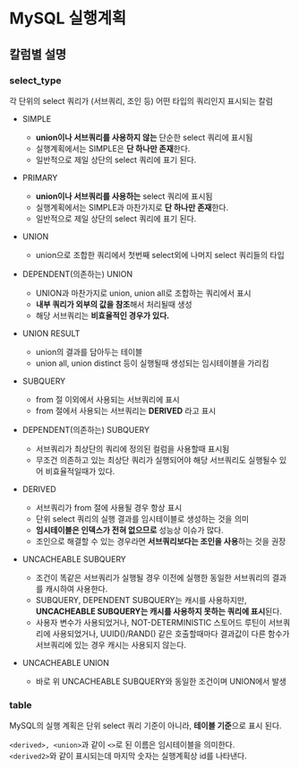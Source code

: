 # MySQL 실행계획

## 칼럼별 설명

### select_type

각 단위의 select 쿼리가 (서브쿼리, 조인 등) 어떤 타입의 쿼리인지 표시되는 칼럼

* SIMPLE
  * **union이나 서브쿼리를 사용하지 않는** 단순한 select 쿼리에 표시됨
  * 실행계획에서는 SIMPLE은 **단 하나만 존재**한다.
  * 일반적으로 제일 상단의 select 쿼리에 표기 된다.
* PRIMARY
  * **union이나 서브쿼리를 사용하는** select 쿼리에 표시됨
  * 실행계획에서는 SIMPLE과 마찬가지로 **단 하나만 존재**한다.
  * 일반적으로 제일 상단의 select 쿼리에 표기 된다.
* UNION
  * union으로 조합한 쿼리에서 첫번째 select외에 나머지 select 쿼리들의 타입

* DEPENDENT(의존하는) UNION
  * UNION과 마찬가지로 union, union all로 조합하는 쿼리에서 표시
  * **내부 쿼리가 외부의 값을 참조**해서 처리될때 생성
  * 해당 서브쿼리는 **비효율적인 경우가 있다.**

* UNION RESULT
  * union의 결과를 담아두는 테이블
  * union all, union distinct 등이 실행될때 생성되는 임시테이블을 가리킴

* SUBQUERY
  * from 절 이외에서 사용되는 서브쿼리에 표시
  * from 절에서 사용되는 서브쿼리는 **DERIVED** 라고 표시

* DEPENDENT(의존하는) SUBQUERY
  * 서브쿼리가 최상단의 쿼리에 정의된 컬럼을 사용할때 표시됨  
  * 무조건 의존하고 있는 최상단 쿼리가 실행되어야 해당 서브쿼리도 실행될수 있어 비효율적일때가 있다.

* DERIVED
  * 서브쿼리가 from 절에 사용될 경우 항상 표시
  * 단위 select 쿼리의 실행 결과를 임시테이블로 생성하는 것을 의미
  * **임시테이블은 인덱스가 전혀 없으므로** 성능상 이슈가 많다.
  * 조인으로 해결할 수 있는 경우라면 **서브쿼리보다는 조인을 사용**하는 것을 권장

* UNCACHEABLE SUBQUERY
  * 조건이 똑같은 서브쿼리가 실행될 경우 이전에 실행한 동일한 서브쿼리의 결과를 캐시하여 사용한다.
  * SUBQUERY, DEPENDENT SUBQUERY는 캐시를 사용하지만, **UNCACHEABLE SUBQUERY는 캐시를 사용하지 못하는 쿼리에 표시**된다.
  * 사용자 변수가 사용되었거나, NOT-DETERMINISTIC 스토어드 루틴이 서브쿼리에 사용되었거나, UUID()/RAND() 같은 호출할때마다 결과값이 다른 함수가 서브쿼리에 있는 경우 캐시는 사용되지 않는다.

* UNCACHEABLE UNION
  * 바로 위 UNCACHEABLE SUBQUERY와 동일한 조건이며 UNION에서 발생

### table

MySQL의 실행 계획은 단위 select 쿼리 기준이 아니라, **테이블 기준**으로 표시 된다.  

```<derived>, <union>```과 같이 ```<>```로 된 이름은 임시테이블을 의미한다.  
```<derived2>```와 같이 표시되는데 마지막 숫자는 실행계획상 id를 나타낸다.  
